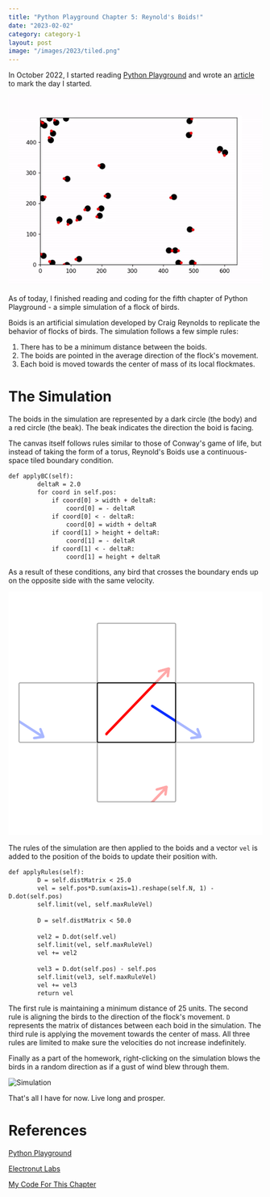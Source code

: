 ```yaml
---
title: "Python Playground Chapter 5: Reynold's Boids!"
date: "2023-02-02"
category: category-1
layout: post
image: "/images/2023/tiled.png"
---
```


In October 2022, I started reading [Python Playground](https://nostarch.com/pythonplayground) and wrote an [article](https://aryanaut.github.io/blog/starting-python-p/) to mark the day I started. 

![Simulation](/images/2023/boids.gif)

As of today, I finished reading and coding for the fifth chapter of Python Playground - a simple simulation of a flock of birds.

Boids is an artificial simulation developed by Craig Reynolds to replicate the behavior of flocks of birds. The simulation follows a few simple rules:

1. There has to be a minimum distance between the boids.
2. The boids are pointed in the average direction of the flock's movement.
3. Each boid is moved towards the center of mass of its local flockmates.

# The Simulation

The boids in the simulation are represented by a dark circle (the body) and a red circle (the beak). The beak indicates the direction the boid is facing. 

The canvas itself follows rules similar to those of Conway's game of life, but instead of taking the form of a torus, Reynold's Boids use a continuous-space tiled boundary condition.

```
def applyBC(self):
        deltaR = 2.0
        for coord in self.pos:
            if coord[0] > width + deltaR:
                coord[0] = - deltaR
            if coord[0] < - deltaR:
                coord[0] = width + deltaR
            if coord[1] > height + deltaR:
                coord[1] = - deltaR
            if coord[1] < - deltaR:
                coord[1] = height + deltaR
```

As a result of these conditions, any bird that crosses the boundary ends up on the opposite side with the same velocity.

<span class="image fit"><img src="/images/2023/tiled.png"></span>

The rules of the simulation are then applied to the boids and a vector ```vel``` is added to the position of the boids to update their position with.

```
def applyRules(self):
        D = self.distMatrix < 25.0
        vel = self.pos*D.sum(axis=1).reshape(self.N, 1) - D.dot(self.pos)
        self.limit(vel, self.maxRuleVel)

        D = self.distMatrix < 50.0

        vel2 = D.dot(self.vel)
        self.limit(vel, self.maxRuleVel)
        vel += vel2

        vel3 = D.dot(self.pos) - self.pos
        self.limit(vel3, self.maxRuleVel)
        vel += vel3
        return vel
```

The first rule is maintaining a minimum distance of 25 units. The second rule is aligning the birds to the direction of the flock's movement. ```D``` represents the matrix of distances between each boid in the simulation. The third rule is applying the movement towards the center of mass. All three rules are limited to make sure the velocities do not increase indefinitely. 

Finally as a part of the homework, right-clicking on the simulation blows the birds in a random direction as if a gust of wind blew through them.

![Simulation](/images/2022/wind.gif)

That's all I have for now. Live long and prosper.

# References

[Python Playground](https://nostarch.com/pythonplayground)

[Electronut Labs](https://electronut.in/)

[My Code For This Chapter](https://github.com/Aryanaut/pythonplaygroundproblems/tree/main/chapter_5)